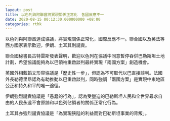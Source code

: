 ```yaml
---
layout: post
title: 以色列與阿聯酋將實現關係正常化　各國反應不一
date: 2020-08-15 00:12:30.000000000 +08:00
categories: rthk
---
```


以色列與阿聯酋達成協議，將實現關係正常化，國際反應不一。聯合國以及英法等西方國家表示歡迎，伊朗、土耳其則譴責。

聯合國秘書長古特雷斯發表聲明，歡迎以色列在協議中同意暫停吞併巴勒斯坦土地計劃，希望協議能夠為以巴領袖重啟談判最終實現「兩國方案」創造機會。

英國外相藍韜文形容協議是「歷史性一步」，但認為不可取代以巴直接談判。法國外長勒德里昂認為有助推動以巴重啟談判，同時強調「兩國方案」是實現中東地區公正和持久和平的唯一途徑。

伊朗強烈譴責協議是「愚蠢的行為」，認為受壓迫的巴勒斯坦人民和全世界尋求自由的人民永遠不會原諒和以色列佔領者的關係正常化行為。

土耳其亦強烈譴責協議是「為實現狹隘的利益而對巴勒斯坦事業的背叛」。
